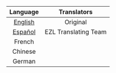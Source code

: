 | Language | Translators |
| :---: | :---: |
| [English](english/introduction.md) | Original |
| [Español](español/introducción.md) | EZL Translating Team |
| French |  |
| Chinese |  |
| German |  |



